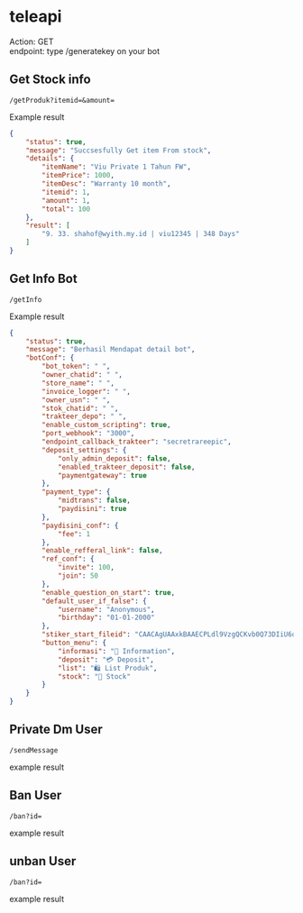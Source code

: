 # teleapi
Action: GET<br>
endpoint: type /generatekey on your bot

## Get Stock info
```/getProduk?itemid=&amount=```



Example result
```json
{
    "status": true,
    "message": "Succsesfully Get item From stock",
    "details": {
        "itemName": "Viu Private 1 Tahun FW",
        "itemPrice": 1000,
        "itemDesc": "Warranty 10 month",
        "itemid": 1,
        "amount": 1,
        "total": 100
    },
    "result": [
        "9. 33. shahof@wyith.my.id | viu12345 | 348 Days"
    ]
}
```

## Get Info Bot
```/getInfo```

Example result
```json
{
    "status": true,
    "message": "Berhasil Mendapat detail bot",
    "botConf": {
        "bot_token": " ",
        "owner_chatid": " ",
        "store_name": " ",
        "invoice_logger": " ",
        "owner_usn": " ",
        "stok_chatid": " ",
        "trakteer_depo": " ",
        "enable_custom_scripting": true,
        "port_webhook": "3000",
        "endpoint_callback_trakteer": "secretrareepic",
        "deposit_settings": {
            "only_admin_deposit": false,
            "enabled_trakteer_deposit": false,
            "paymentgateway": true
        },
        "payment_type": {
            "midtrans": false,
            "paydisini": true
        },
        "paydisini_conf": {
            "fee": 1
        },
        "enable_refferal_link": false,
        "ref_conf": {
            "invite": 100,
            "join": 50
        },
        "enable_question_on_start": true,
        "default_user_if_false": {
            "username": "Anonymous",
            "birthday": "01-01-2000"
        },
        "stiker_start_fileid": "CAACAgUAAxkBAAECPLdl9VzgQCKvb0Q73DIiU6qkZ3NtJAACNQoAAq4wYFaIM0H-IASMdTQE",
        "button_menu": {
            "informasi": "🪪 Information",
            "deposit": "💳 Deposit",
            "list": "🛍️ List Produk",
            "stock": "🛒 Stock"
        }
    }
}
```

## Private Dm User
```/sendMessage```

example result

## Ban User
```/ban?id=```

example result

## unban User
```/ban?id=```

example result
